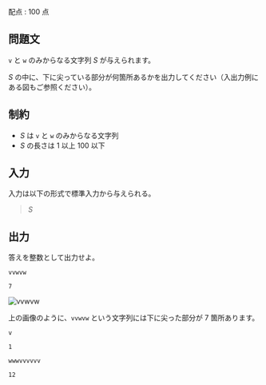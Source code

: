 配点 : $100$ 点

## 問題文

`v` と `w` のみからなる文字列 $S$ が与えられます。

$S$ の中に、下に尖っている部分が何箇所あるかを出力してください（入出力例にある図もご参照ください）。

## 制約

- $S$ は `v` と `w` のみからなる文字列
- $S$ の長さは $1$ 以上 $100$ 以下

## 入力

入力は以下の形式で標準入力から与えられる。

> $S$

## 出力

答えを整数として出力せよ。

```input1
vvwvw
```

```output1
7
```

![vvwvw](https://img.atcoder.jp/abc279/53a8734c956ed9751e1d02505ba8655c.png)

上の画像のように、`vvwvw` という文字列には下に尖った部分が $7$ 箇所あります。

```input2
v
```

```output2
1
```

```input3
wwwvvvvvv
```

```output3
12
```